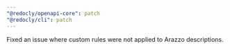 ```yaml
---
"@redocly/openapi-core": patch
"@redocly/cli": patch
---
```


Fixed an issue where custom rules were not applied to Arazzo descriptions.
